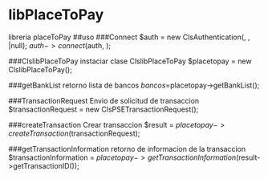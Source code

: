 # libPlaceToPay
libreria placeToPay
##uso 
###Connect
$auth = new ClsAuthentication(<AuthId>, <TranKey>, <Additional>|null);
$auth->connect($auth, <url wdsl soap>);

###ClslibPlaceToPay
instaciar clase ClslibPlaceToPay
$placetopay = new ClslibPlaceToPay();

###getBankList
retorno lista de bancos
$bancos=$placetopay->getBankList();

###TransactionRequest
Envio de solicitud de transaccion
$transactionRequest = new ClsPSETransactionRequest(<ClsPSETransactionRequest>);

###createTransaction
Crear transaccion
$result = $placetopay->createTransaction($transactionRequest);

###getTransactionInformation
retorno de informacion de la transaccion
$transactionInformation = $placetopay->getTransactionInformation($result->getTransactionID());
